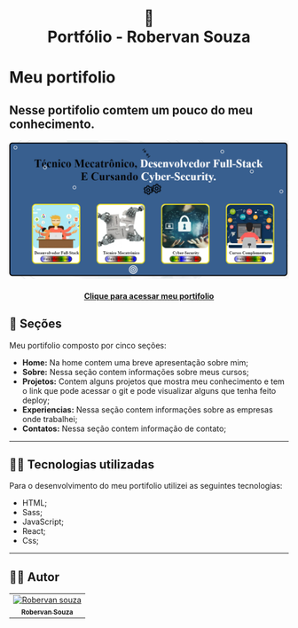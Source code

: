 
<h1 align="center" >
  📰 <br>Portfólio - Robervan Souza
</h1>

# Meu portifolio
## Nesse portifolio comtem um pouco do meu conhecimento.

![Resultado final do projeto](/src/assets/capa.png)
<h4 align="center"><a href="https://potifolio-robervan-souza.vercel.app/">Clique para acessar meu portifolio</a></h4>

## 📜 Seções
Meu portifolio composto por cinco seções:

- **Home:** Na home contem uma breve apresentação sobre mim;
- **Sobre:** Nessa seção contem informações sobre meus cursos;
- **Projetos:** Contem alguns projetos que mostra meu conhecimento e tem o link que pode acessar o git e pode visualizar alguns que tenha feito deploy;
- **Experiencias:** Nessa seção contem informações sobre as empresas onde trabalhei;
- **Contatos:** Nessa seção contem informação de contato;
---

## 👨‍💻 Tecnologias utilizadas

Para o desenvolvimento do meu portifolio utilizei as seguintes tecnologias:

- HTML;
- Sass;
- JavaScript;
- React;
- Css;

---
<h2>👨‍💻	 Autor</h2>

<table>
  <tr>
    <td align="center">
      <a href="https://github.com/RobervanSouza">
        <img src="https://avatars.githubusercontent.com/u/103292038?v=4" width="200px;" alt="Robervan souza"/><br>
        <sub>
          <b>Robervan Souza</b>
        </sub>
      </a>
    </td>
  </tr>
</table>
